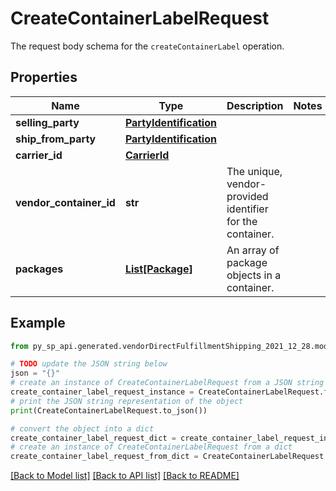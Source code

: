 # CreateContainerLabelRequest

The request body schema for the `createContainerLabel` operation.

## Properties

Name | Type | Description | Notes
------------ | ------------- | ------------- | -------------
**selling_party** | [**PartyIdentification**](PartyIdentification.md) |  | 
**ship_from_party** | [**PartyIdentification**](PartyIdentification.md) |  | 
**carrier_id** | [**CarrierId**](CarrierId.md) |  | 
**vendor_container_id** | **str** | The unique, vendor-provided identifier for the container. | 
**packages** | [**List[Package]**](Package.md) | An array of package objects in a container. | 

## Example

```python
from py_sp_api.generated.vendorDirectFulfillmentShipping_2021_12_28.models.create_container_label_request import CreateContainerLabelRequest

# TODO update the JSON string below
json = "{}"
# create an instance of CreateContainerLabelRequest from a JSON string
create_container_label_request_instance = CreateContainerLabelRequest.from_json(json)
# print the JSON string representation of the object
print(CreateContainerLabelRequest.to_json())

# convert the object into a dict
create_container_label_request_dict = create_container_label_request_instance.to_dict()
# create an instance of CreateContainerLabelRequest from a dict
create_container_label_request_from_dict = CreateContainerLabelRequest.from_dict(create_container_label_request_dict)
```
[[Back to Model list]](../README.md#documentation-for-models) [[Back to API list]](../README.md#documentation-for-api-endpoints) [[Back to README]](../README.md)


